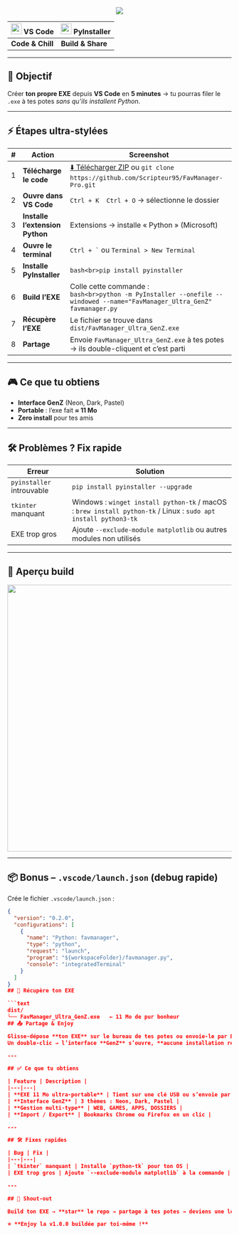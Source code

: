 <!-- markdownlint-disable MD033 -->
<p align="center">
  <img src="https://capsule-render.vercel.app/api?type=waving&color=gradient&height=120&section=header&text=FavManager%20Pro&fontSize=60&fontAlignY=35&desc=GenZ%20Edition&descAlignY=55"/>
</p>

<div align="center">

| <img src="https://cdn.simpleicons.org/visualstudiocode/007ACC" width="24"/> VS Code | <img src="https://cdn.simpleicons.org/pyinstaller/2D0359" width="24"/> PyInstaller |
|---|---|
| **Code & Chill** | **Build & Share** |

</div>

---

## 🚀 Objectif
Créer **ton propre EXE** depuis **VS Code** en **5 minutes** → tu pourras filer le `.exe` à tes potes *sans qu’ils installent Python*.

---

## ⚡ Étapes ultra-stylées

| # | Action | Screenshot |
|---|---|---|
| 1 | **Télécharge le code** | [⬇️ Télécharger ZIP](https://github.com/Scripteur95/FavManager-Pro/archive/refs/heads/main.zip) ou `git clone https://github.com/Scripteur95/FavManager-Pro.git` |
| 2 | **Ouvre dans VS Code** | `Ctrl + K  Ctrl + O` → sélectionne le dossier |
| 3 | **Installe l’extension Python** | Extensions → installe « Python » (Microsoft) |
| 4 | **Ouvre le terminal** | `` Ctrl + ` `` ou `Terminal > New Terminal` |
| 5 | **Installe PyInstaller** | ```bash<br>pip install pyinstaller``` |
| 6 | **Build l’EXE** | Colle cette commande :<br>```bash<br>python -m PyInstaller --onefile --windowed --name="FavManager_Ultra_GenZ" favmanager.py``` |
| 7 | **Récupère l’EXE** | Le fichier se trouve dans `dist/FavManager_Ultra_GenZ.exe` |
| 8 | **Partage** | Envoie `FavManager_Ultra_GenZ.exe` à tes potes → ils double-cliquent et c’est parti |

---

## 🎮 Ce que tu obtiens
- **Interface GenZ** (Neon, Dark, Pastel)  
- **Portable** : l’exe fait **≈ 11 Mo**  
- **Zero install** pour tes amis

---

## 🛠️ Problèmes ? Fix rapide
| Erreur | Solution |
|---|---|
| `pyinstaller` introuvable | `pip install pyinstaller --upgrade` |
| `tkinter` manquant | Windows : `winget install python-tk` / macOS : `brew install python-tk` / Linux : `sudo apt install python3-tk` |
| EXE trop gros | Ajoute `--exclude-module matplotlib` ou autres modules non utilisés |

---

## 📸 Aperçu build
<p align="center">
  <img src="https://raw.githubusercontent.com/Scripteur95/FavManager-Pro/main/assets/vscode_build.gif" width="600"/>
</p>

---

## 📦 Bonus – `.vscode/launch.json` (debug rapide)
Crée le fichier `.vscode/launch.json` :
```json
{
  "version": "0.2.0",
  "configurations": [
    {
      "name": "Python: favmanager",
      "type": "python",
      "request": "launch",
      "program": "${workspaceFolder}/favmanager.py",
      "console": "integratedTerminal"
    }
  ]
}
## 📂 Récupère ton EXE

```text
dist/
└── FavManager_Ultra_GenZ.exe   ← 11 Mo de pur bonheur
## 📤 Partage & Enjoy

Glisse-dépose **ton EXE** sur le bureau de tes potes ou envoie-le par Discord.  
Un double-clic → l’interface **GenZ** s’ouvre, **aucune installation requise**.

---

## ✅ Ce que tu obtiens

| Feature | Description |
|---|---|
| **EXE 11 Mo ultra-portable** | Tient sur une clé USB ou s’envoie par Discord |
| **Interface GenZ** | 3 thèmes : Neon, Dark, Pastel |
| **Gestion multi-type** | WEB, GAMES, APPS, DOSSIERS |
| **Import / Export** | Bookmarks Chrome ou Firefox en un clic |

---

## 🛠️ Fixes rapides

| Bug | Fix |
|---|---|
| `tkinter` manquant | Installe `python-tk` pour ton OS |
| EXE trop gros | Ajoute `--exclude-module matplotlib` à la commande |

---

## 📣 Shout-out

Build ton EXE → **star** le repo → partage à tes potes → deviens une légende.

⭐ **Enjoy la v1.0.0 buildée par toi-même !**

